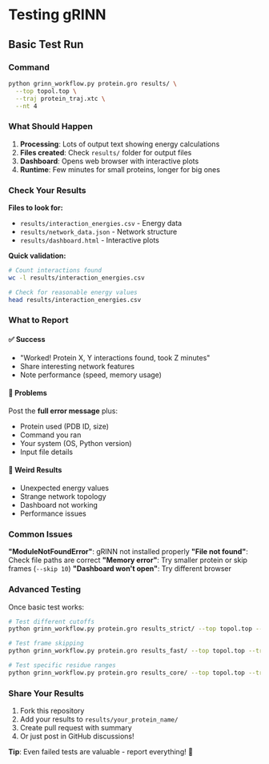 # Testing gRINN

## Basic Test Run

### Command
```bash
python grinn_workflow.py protein.gro results/ \
  --top topol.top \
  --traj protein_traj.xtc \
  --nt 4
```

### What Should Happen
1. **Processing**: Lots of output text showing energy calculations
2. **Files created**: Check `results/` folder for output files
3. **Dashboard**: Opens web browser with interactive plots
4. **Runtime**: Few minutes for small proteins, longer for big ones

### Check Your Results

**Files to look for:**
- `results/interaction_energies.csv` - Energy data
- `results/network_data.json` - Network structure
- `results/dashboard.html` - Interactive plots

**Quick validation:**
```bash
# Count interactions found
wc -l results/interaction_energies.csv

# Check for reasonable energy values
head results/interaction_energies.csv
```

### What to Report

#### ✅ Success
- "Worked! Protein X, Y interactions found, took Z minutes"
- Share interesting network features
- Note performance (speed, memory usage)

#### 🐛 Problems
Post the **full error message** plus:
- Protein used (PDB ID, size)
- Command you ran
- Your system (OS, Python version)
- Input file details

#### 🤔 Weird Results
- Unexpected energy values
- Strange network topology
- Dashboard not working
- Performance issues

### Common Issues

**"ModuleNotFoundError"**: gRINN not installed properly
**"File not found"**: Check file paths are correct
**"Memory error"**: Try smaller protein or skip frames (`--skip 10`)
**"Dashboard won't open"**: Try different browser

### Advanced Testing

Once basic test works:
```bash
# Test different cutoffs
python grinn_workflow.py protein.gro results_strict/ --top topol.top --traj protein_traj.xtc --cutoff -10

# Test frame skipping
python grinn_workflow.py protein.gro results_fast/ --top topol.top --traj protein_traj.xtc --skip 5

# Test specific residue ranges
python grinn_workflow.py protein.gro results_core/ --top topol.top --traj protein_traj.xtc --source_sel "resid 1-20"
```

### Share Your Results
1. Fork this repository
2. Add your results to `results/your_protein_name/`
3. Create pull request with summary
4. Or just post in GitHub discussions!

**Tip**: Even failed tests are valuable - report everything! 🧪
